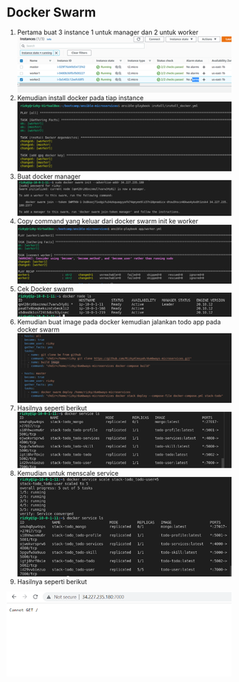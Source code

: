 # Docker Swarm

1. Pertama buat 3 instance 1 untuk manager dan 2 untuk worker
    <br>
   <img src=".image/1.PNG">
   <br>
2. Kemudian install docker pada tiap instance
   <br>
   <img src=".image/2.PNG">
   <br>
3. Buat docker manager
   <br>
   <img src=".image/3.PNG">
   <br>
4. Copy command yang keluar dari docker swarm init ke worker
   <br>
   <img src=".image/4.PNG">
   <br>
5. Cek Docker swarm
   <br>
   <img src=".image/5.PNG">
   <br>
6. Kemudian buat image pada docker kemudian jalankan todo app pada docker swarm
   <br>
   <img src=".image/7.PNG">
   <br>
7. Hasilnya seperti berikut
   <br>
   <img src=".image/8.PNG">
   <br>
8. Kemudian untuk menscale service
   <br>
   <img src=".image/9.PNG">
   <br>
9.  Hasilnya seperti berikut
    <br>
   <img src=".image/10.PNG">
   <br>